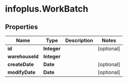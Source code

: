 # infoplus.WorkBatch

## Properties
Name | Type | Description | Notes
------------ | ------------- | ------------- | -------------
**id** | **Integer** |  | [optional] 
**warehouseId** | **Integer** |  | 
**createDate** | **Date** |  | [optional] 
**modifyDate** | **Date** |  | [optional] 


